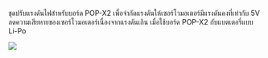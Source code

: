 ชุดปรับแรงดันไฟสำหรับบอร์ด POP-X2 เพื่อจำกัดแรงดันให้เซอร์โวมอเตอร์มีแรงดันคงที่เท่ากับ 5V ลดความเสียหายของเซอร์โวมอเตอร์เนื่องจากแรงดันเกิน เมื่อใช้บอร์ด POP-X2 กับแบตเตอรี่แบบ Li-Po

![](https://fu.lnwfile.com/_/fu/_raw/zd/ef/vh.png)
